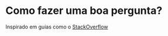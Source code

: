 # Como fazer uma boa pergunta?
Inspirado em guias como o [StackOverflow](https://pt.stackoverflow.com/help/how-to-ask)
